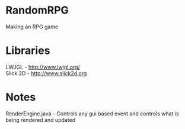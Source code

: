 RandomRPG
=========

Making an RPG game


Libraries
=========
LWJGL - http://www.lwjgl.org/<br>
Slick 2D - http://www.slick2d.org<br>


Notes
=====
RenderEngine.java - Controls any gui based event and controls what is being rendered and updated
